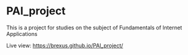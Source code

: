 # PAI_project
This is a project for studies on the subject of Fundamentals of Internet Applications

Live view:
https://brexus.github.io/PAI_project/
